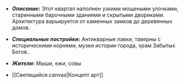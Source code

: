 - **_Описание_:**
    Этот квартал наполнен узкими мощеными улочками, старинными барочными зданиями и скрытыми двориками. Архитектура варьируется от каменных замков до деревянных домов.

- **_Специальные постройки_:**
    Антикварные лавки, таверны с историческими корнями, музеи истории города, храм Забытых Богов..

- **_Жители_:**
    Мыши, ежи, совы

- [[Светящийся.canvas|Концепт арт]]